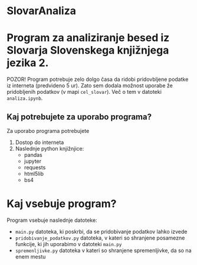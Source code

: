 # SlovarAnaliza

# Program za analiziranje besed iz Slovarja Slovenskega knjižnjega jezika 2.

POZOR! Program potrebuje zelo dolgo časa da ridobi pridovbljene podatke iz interneta (predvideno 5 ur). Zato sem dodala možnost uporabe že pridobljenih podatkov (v mapi `cel_slovar`). Več o tem v datoteki `analiza.ipynb`.

## Kaj potrebujete za uporabo programa?
Za uporabo programa potrebujete 
1. Dostop do interneta
2. Naslednje python knjižnjice:
    * pandas
    * jupyter
    * requests
    * html5lib
    * bs4


# Kaj vsebuje program?
Program vsebuje naslednje datoteke:
* `main.py` datoteka, ki poskrbi, da se pridobivanje podatkov lahko izvede
* `pridobivanje_podatkov.py` datoteka, v kateri so shranjene posamezne funkcije, ki jih uporabimo v datoteki `main.py`
* `spremenljivke.py` datoteka v kateri so shranjene spremenljivke, da so na enem mestu